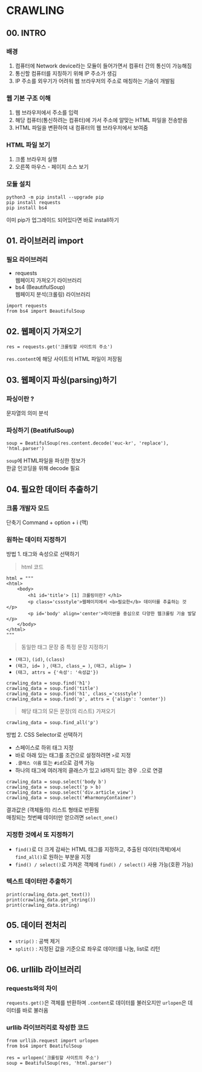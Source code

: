 # CRAWLING

## 00. INTRO
### 배경
1. 컴퓨터에 Network device라는 모듈이 들어가면서 컴퓨터 간의 통신이 가능해짐
2. 통신할 컴퓨터를 지칭하기 위해 IP 주소가 생김
3. IP 주소를 외우기가 어려워 웹 브라우저의 주소로 매칭하는 기술이 개발됨

### 웹 기본 구조 이해
1. 웹 브라우저에서 주소를 입력
2. 해당 컴퓨터(통신하려는 컴퓨터)에 가서 주소에 알맞는 HTML 파일을 전송받음
3. HTML 파일을 변환하여 내 컴퓨터의 웹 브라우저에서 보여줌

### HTML 파일 보기
1. 크롬 브라우저 실행
2. 오른쪽 마우스 - 페이지 소스 보기

### 모듈 설치
```
python3 -m pip install --upgrade pip
pip install requests
pip install bs4
```
이미 pip가 업그레이드 되어있다면 바로 install하기

## 01. 라이브러리 import
### 필요 라이브러리
- requests  
웹페이지 가져오기 라이브러리
- bs4 (BeautifulSoup)  
웹페이지 분석(크롤링) 라이브러리
```
import requests
from bs4 import BeautifulSoup
```

## 02. 웹페이지 가져오기
```
res = requests.get('크롤링할 사이트의 주소')
```
`res.content`에 해당 사이트의 HTML 파일이 저장됨

## 03. 웹페이지 파싱(parsing)하기
### 파싱이란 ?
문자열의 의미 분석

### 파싱하기 (BeatifulSoup)
```
soup = BeatifulSoup(res.content.decode('euc-kr', 'replace'), 'html.parser')
```
`soup`에 HTML파일을 파싱한 정보가   
한글 인코딩을 위해 decode 필요

## 04. 필요한 데이터 추출하기
### 크롬 개발자 모드
단축기 Command + option + i (맥)

### 원하는 데이터 지정하기
방법 1. 태그와 속성으로 선택하기  
> html 코드
```
html = """
<html>
    <body>
        <h1 id='title'> [1] 크롤링이란? </h1>
        <p class='cssstyle'>웹페이지에서 <b>필요한</b> 데이터를 추출하는 것</p>
        <p id='body' align='center'>파이썬을 중심으로 다양한 웹크롤링 기술 발달</p>
    </body>
</html>
"""
```
> 동일한 태그 문장 중 특정 문장 지정하기
- `(태그)`, `(id)`, `(class)`
- `(태그, id= )` , `(태그, class_= )`, `(태그, align= )`
- `(태그, attrs = {'속성': '속성값'})`
```
crawling_data = soup.find('h1')
crawling_data = soup.find('title')
crawling_data = soup.find('h1', class_='cssstyle')
crawling_data = soup.find('p', attrs = {'align': 'center'})
```
> 해당 태그의 모든 문장(의 리스트) 가져오기
```
crawling_data = soup.find_all('p')
```

방법 2. CSS Selector로 선택하기  
- 스페이스로 하위 태그 지정  
- 바로 아래 있는 태그를 조건으로 설정하려면 `>`로 지정
- `.클래스 이름` 또는 `#id`으로 검색 가능
- 하나의 태그에 여러개의 클래스가 있고 id까지 있는 경우 `.`으로 연결
```
crawling_data = soup.select('body b')
crawling_data = soup.select('p > b)
crawling_data = soup.select('div.article_view')
crawling_data = soup.select('#harmonyContainer')
```
결과값은 (객체들의) 리스트 형태로 반환됨  
매칭되는 첫번째 데이터만 얻으려면 `select_one()`

### 지정한 것에서 또 지정하기
- `find()`로 더 크게 감싸는 HTML 태그를 지정하고, 추출된 데이터(객체)에서 `find_all()`로 원하는 부분을 지정  
- `find() / select()`로 가져온 객체에 `find() / select()` 사용 가능(호환 가능)

### 텍스트 데이터만 추출하기
```
print(crawling_data.get_text())
print(crawling_data.get_string())
print(crawling_data.string)
```

## 05. 데이터 전처리
- `strip()` : 공백 제거
- `split()` : 지정된 값을 기준으로 좌우로 데이터를 나눔, list로 리턴

## 06. urllilb 라이브러리
### requests와의 차이
`requests.get()`은 객체를 반환하며 `.content`로 데이터를 불러오지만 `urlopen`은 데이터를 바로 불러옴

### urllib 라이브러리로 작성한 코드
```
from urllib.request import urlopen
from bs4 import BeatifulSoup

res = urlopen('크롤링할 사이트의 주소')
soup = BeatifulSoup(res, 'html.parser')
```
